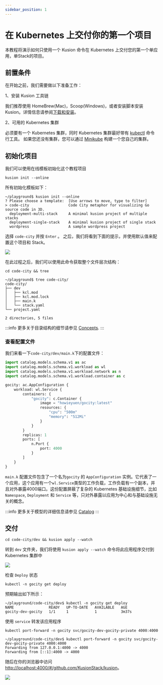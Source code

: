 ```yaml
---
sidebar_position: 1
---
```


# 在 Kubernetes 上交付你的第一个项目

本教程将演示如何只使用一个 Kusion 命令在 Kubernetes 上交付您的第一个单应用，单Stack的项目。

## 前置条件

在开始之前，我们需要做以下准备工作：

1、安装 Kusion 工具链

我们推荐使用 HomeBrew(Mac)，Scoop(Windows)，或者安装脚本安装Kusion。详情信息请参阅[下载和安装](/docs/user_docs/getting-started/install)。

2、可用的 Kubernetes 集群

必须要有一个 Kubernetes 集群，同时 Kubernetes 集群最好带有 [kubectl](https://kubernetes.io/docs/tasks/tools/#kubectl) 命令行工具。
如果您还没有集群，您可以通过 [Minikube](https://minikube.sigs.k8s.io/docs/tutorials/multi_node/) 构建一个您自己的集群。

## 初始化项目

我们可以使用在线模板初始化这个教程项目

```shell
kusion init --online
```

所有初始化模板如下：

```shell
~/playground$ kusion init --online
? Please choose a template:  [Use arrows to move, type to filter]
> code-city                  Code City metaphor for visualizing Go source code in 3D.
  deployment-multi-stack     A minimal kusion project of multiple stacks
  deployment-single-stack    A minimal kusion project of single stack
  wordpress                  A sample wordpress project
```

选择 `code-city` 并按 `Enter` 。 之后，我们将看到下面的提示，并使用默认值来配置这个项目和 Stack。

![](/img/docs/user_docs/getting-started/init-gocity.gif)

在此过程之后，我们可以使用此命令获取整个文件层次结构：

```shell
cd code-city && tree
```

```shell
~/playground$ tree code-city/
code-city/
├── dev
│   ├── kcl.mod
│   ├── kcl.mod.lock
│   ├── main.k
│   └── stack.yaml
└── project.yaml

2 directories, 5 files
```

:::info
更多关于目录结构的细节请参见 [Concepts](/docs/user_docs/concepts/glossary).
:::

### 查看配置文件

我们来看一下`code-city/dev/main.k`下的配置文件：
```python
import catalog.models.schema.v1 as ac
import catalog.models.schema.v1.workload as wl
import catalog.models.schema.v1.workload.network as n
import catalog.models.schema.v1.workload.container as c

gocity: ac.AppConfiguration {
    workload: wl.Service {
        containers: {
            "gocity": c.Container {
                image = "howieyuen/gocity:latest"
                resources: {
                    "cpu": "500m"
                    "memory": "512Mi"
                }
            }
        }
        replicas: 1
        ports: [
            n.Port {
                port: 4000
            }
        ]
    }
}
```

`main.k` 配置文件包含了一个名为`gocity` 的 `AppConfiguration` 实例。它代表了一个应用，这个应用有一个`wl.Service`类型的工作负载，工作负载有一个副本，并且对外暴露4000端口。这份配置屏蔽了复杂的 Kubernetes 基础设施细节，比如 `Namespace`, `Deployment` 和 `Service` 等，只对外暴露以应用为中心和与基础设施无关的概念。

:::info
更多关于模型的详细信息请参见 [Catalog](https://github.com/KusionStack/catalog)
:::

## 交付

```shell
cd code-city/dev && kusion apply --watch
```

转到 `dev` 文件夹，我们将使用 `kusion apply --watch` 命令将此应用程序交付到 Kubernetes 集群中

![](/img/docs/user_docs/getting-started/apply.gif)

检查 `Deploy` 状态

```shell
kubectl -n gocity get deploy
```

预期输出如下所示：

```shell
~/playground/code-city/dev$ kubectl -n gocity get deploy
NAME                READY   UP-TO-DATE   AVAILABLE   AGE
gocity-dev-gocity   1/1     1            1           3m37s
```

使用 `service` 转发该应用程序

```shell
kubectl port-forward -n gocity svc/gocity-dev-gocity-private 4000:4000
```

```shell
~/playground/code-city/dev$ kubectl port-forward -n gocity svc/gocity-dev-gocity-private 4000:4000
Forwarding from 127.0.0.1:4000 -> 4000
Forwarding from [::1]:4000 -> 4000
```

随后在你的浏览器中访问 [http://localhost:4000/#/github.com/KusionStack/kusion](http://localhost:4000/#/github.com/KusionStack/kusion)。

![](/img/docs/user_docs/getting-started/gocity.png)
